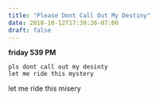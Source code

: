 ```yaml
---
title: "Please Dont Call Out My Destiny"
date: 2018-10-12T17:39:26-07:00
draft: false
---
```


**friday 539 PM**

```
pls dont call out my desinty
let me ride this mystery
```
let me ride this misery
